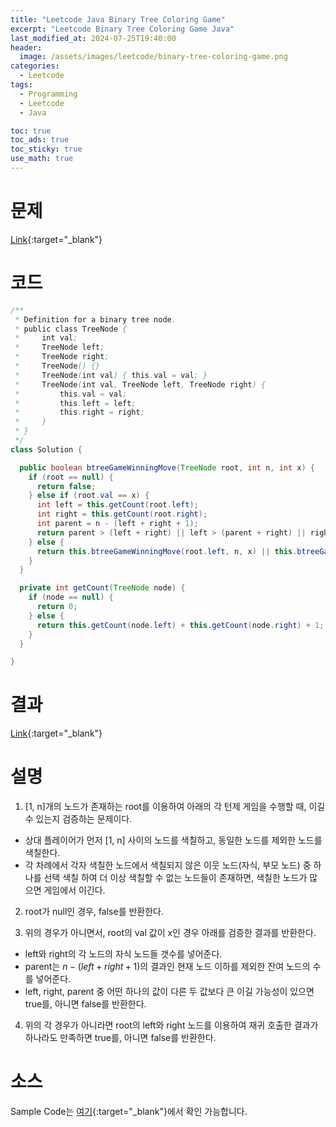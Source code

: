 ```yaml
---
title: "Leetcode Java Binary Tree Coloring Game"
excerpt: "Leetcode Binary Tree Coloring Game Java"
last_modified_at: 2024-07-25T19:40:00
header:
  image: /assets/images/leetcode/binary-tree-coloring-game.png
categories:
  - Leetcode
tags:
  - Programming
  - Leetcode
  - Java

toc: true
toc_ads: true
toc_sticky: true
use_math: true
---
```

# 문제
[Link](https://leetcode.com/problems/binary-tree-coloring-game/){:target="_blank"}

# 코드
```java
/**
 * Definition for a binary tree node.
 * public class TreeNode {
 *     int val;
 *     TreeNode left;
 *     TreeNode right;
 *     TreeNode() {}
 *     TreeNode(int val) { this.val = val; }
 *     TreeNode(int val, TreeNode left, TreeNode right) {
 *         this.val = val;
 *         this.left = left;
 *         this.right = right;
 *     }
 * }
 */
class Solution {

  public boolean btreeGameWinningMove(TreeNode root, int n, int x) {
    if (root == null) {
      return false;
    } else if (root.val == x) {
      int left = this.getCount(root.left);
      int right = this.getCount(root.right);
      int parent = n - (left + right + 1);
      return parent > (left + right) || left > (parent + right) || right > (left + parent);
    } else {
      return this.btreeGameWinningMove(root.left, n, x) || this.btreeGameWinningMove(root.right, n, x);
    }
  }

  private int getCount(TreeNode node) {
    if (node == null) {
      return 0;
    } else {
      return this.getCount(node.left) + this.getCount(node.right) + 1;
    }
  }

}
```

# 결과
[Link](https://leetcode.com/problems/binary-tree-coloring-game/submissions/1332868270/){:target="_blank"}

# 설명
1. [1, n]개의 노드가 존재하는 root를 이용하여 아래의 각 턴제 게임을 수행할 때, 이길 수 있는지 검증하는 문제이다.
- 상대 플레이어가 먼저 [1, n] 사이의 노드를 색칠하고, 동일한 노드를 제외한 노드를 색칠한다.
- 각 차례에서 각자 색칠한 노드에서 색칠되지 않은 이웃 노드(자식, 부모 노드) 중 하나를 선택 색칠 하여 더 이상 색칠할 수 없는 노드들이 존재하면, 색칠한 노드가 많으면 게임에서 이긴다.

2. root가 null인 경우, false를 반환한다.

3. 위의 경우가 아니면서, root의 val 값이 x인 경우 아래를 검증한 결과를 반환한다.
- left와 right의 각 노드의 자식 노드들 갯수를 넣어준다.
- parent는 $n - (left + right + 1)$의 결과인 현재 노드 이하를 제외한 잔여 노드의 수를 넣어준다.
- left, right, parent 중 어떤 하나의 값이 다른 두 값보다 큰 이길 가능성이 있으면 true를, 아니면 false를 반환한다.

4. 위의 각 경우가 아니라면 root의 left와 right 노드를 이용하여 재귀 호출한 결과가 하나라도 만족하면 true를, 아니면 false를 반환한다.

# 소스
Sample Code는 [여기](https://github.com/GracefulSoul/leetcode/blob/master/src/main/java/gracefulsoul/problems/BinaryTreeColoringGame.java){:target="_blank"}에서 확인 가능합니다.